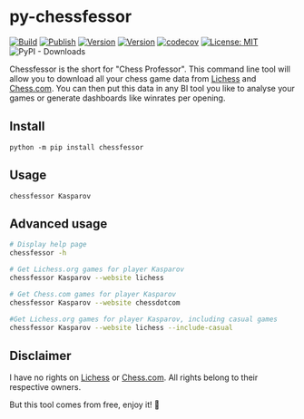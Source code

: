 # py-chessfessor
[![Build](https://github.com/FrequentlyMissedDeadlines/py-chessfessor/actions/workflows/python-package.yml/badge.svg)](https://github.com/FrequentlyMissedDeadlines/py-chessfessor/actions/workflows/python-package.yml)
[![Publish](https://github.com/FrequentlyMissedDeadlines/py-chessfessor/actions/workflows/python-publish.yml/badge.svg)](https://github.com/FrequentlyMissedDeadlines/py-chessfessor/actions/workflows/python-publish.yml)
[![Version](https://img.shields.io/pypi/v/chessfessor)](https://pypi.org/project/chessfessor)
[![Version](https://img.shields.io/pypi/pyversions/chessfessor)](https://pypi.org/project/chessfessor)
[![codecov](https://codecov.io/gh/FrequentlyMissedDeadlines/py-chessfessor/branch/main/graph/badge.svg)](https://codecov.io/github/FrequentlyMissedDeadlines/py-chessfessor?branch=master)
[![License: MIT](https://img.shields.io/badge/License-MIT-yellow.svg)](https://opensource.org/licenses/MIT)
![PyPI - Downloads](https://img.shields.io/pypi/dm/chessfessor)

Chessfessor is the short for "Chess Professor". This command line tool will allow you to download all your chess game data from [Lichess](https://lichess.org/) and [Chess.com](https://www.chess.com/). You can then put this data in any BI tool you like to analyse your games or generate dashboards like winrates per opening.

## Install

```
python -m pip install chessfessor
```

## Usage

```
chessfessor Kasparov
```

## Advanced usage

```bash
# Display help page
chessfessor -h

# Get Lichess.org games for player Kasparov
chessfessor Kasparov --website lichess

# Get Chess.com games for player Kasparov
chessfessor Kasparov --website chessdotcom

#Get Lichess.org games for player Kasparov, including casual games
chessfessor Kasparov --website lichess --include-casual
```

## Disclaimer
I have no rights on [Lichess](https://lichess.org/) or [Chess.com](https://www.chess.com/). All rights belong to their respective owners.

But this tool comes from free, enjoy it! 🎉